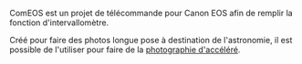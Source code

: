 ComEOS est un projet de télécommande pour Canon EOS afin de remplir la fonction d'intervallomètre.

Créé pour faire des photos longue pose à destination de l'astronomie, il est possible de l'utiliser pour faire de la [photographie d'accéléré](http://fr.wikipedia.org/wiki/Acc%C3%A9l%C3%A9r%C3%A9).
